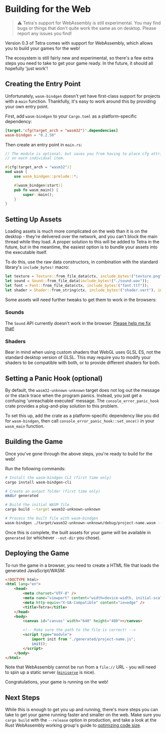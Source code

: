# Building for the Web

> ⚠️ Tetra's support for WebAssembly is still experimental. You may find bugs or things
> that don't quite work the same as on desktop. Please report any issues you find!

Version 0.3 of Tetra comes with support for WebAssembly, which allows you to build your games for the web!

The ecosystem is still fairly new and experimental, so there's a few extra steps you need to take to get
your game ready. In the future, it should all hopefully 'just work'!

## Creating the Entry Point

Unfortunately, `wasm-bindgen` doesn't yet have first-class support for projects with a `main` function.
Thankfully, it's easy to work around this by providing your own entry point.

First, add `wasm-bindgen` to your `Cargo.toml` as a platform-specific dependency:

```toml
[target.'cfg(target_arch = "wasm32")'.dependencies]
wasm-bindgen = "0.2.50"
```

Then create an entry point in `main.rs`:

```rust ,noplaypen
// The module is optional, but saves you from having to place cfg attributes
// on each individual item.

#[cfg(target_arch = "wasm32")]
mod wasm {
    use wasm_bindgen::prelude::*;

    #[wasm_bindgen(start)]
    pub fn wasm_main() {
        super::main();
    }
}
```

## Setting Up Assets

Loading assets is much more complicated on the web than it is on the desktop - they're delivered over
the network, and you can't block the main thread while they load. A proper solution to this will be
added to Tetra in the future, but in the meantime, the easiest option is to bundle your assets into
the executable itself.

To do this, use the raw data constructors, in combination with the standard library's
`include_bytes!` macro:

```rust ,noplaypen
let texture = Texture::from_file_data(ctx, include_bytes!("texture.png"))?;
let sound = Sound::from_file_data(include_bytes!("./sound.wav"));
let font = Font::from_file_data(ctx, include_bytes!("font.ttf"));
let shader = Shader::from_string(ctx, include_bytes!("shader.vert"), include_bytes!("shader.frag"))?;
```

Some assets will need further tweaks to get them to work in the browsers:

### Sounds

The `Sound` API currently doesn't work in the browser. [Please help me fix that!](https://github.com/17cupsofcoffee/tetra/issues/138)

### Shaders

Bear in mind when using custom shaders that WebGL uses GLSL ES, not the standard desktop version of GLSL.
This may require you to modify your shaders to be compatible with both, or to provide different shaders
for both.

## Setting a Panic Hook (optional)

By default, the `wasm32-unknown-unknown` target does not log out the message or the stack trace when the
program panics. Instead, you just get a confusing 'unreachable executed' message. The
`console_error_panic_hook` crate provides a plug-and-play solution to this problem.

To set this up, add the crate as a platform-specific dependency like you did for `wasm-bindgen`,
then call `console_error_panic_hook::set_once()` in your `wasm_main` function.

## Building the Game

Once you've gone through the above steps, you're ready to build for the web!

Run the following commands:

```sh
# Install the wasm-bindgen CLI (first time only)
cargo install wasm-bindgen-cli

# Create an output folder (first time only)
mkdir generated

# Build the initial WASM file
cargo build --target wasm32-unknown-unknown

# Process the built file with wasm-bindgen
wasm-bindgen ./target/wasm32-unknown-unknown/debug/project-name.wasm --out-dir generated --target web
```

Once this is complete, the built assets for your game will be available in `generated` (or whichever `--out-dir` you chose).

## Deploying the Game

To run the game in a browser, you need to create a HTML file that loads the generated JavaScript/WASM:

```html
<!DOCTYPE html>
<html lang="en">
    <head>
        <meta charset="UTF-8" />
        <meta name="viewport" content="width=device-width, initial-scale=1.0" />
        <meta http-equiv="X-UA-Compatible" content="ie=edge" />
        <title>Tetra</title>
    </head>
    <body>
        <canvas id="canvas" width="640" height="480"></canvas>

        <!-- Make sure the path to the file is correct! -->
        <script type="module">
            import init from "./generated/project-name.js";
            init();
        </script>
    </body>
</html>
```

Note that WebAssembly cannot be run from a `file://` URL - you will need to spin up a static server
([`miniserve`](https://github.com/svenstaro/miniserve) is nice).

Congratulations, your game is running on the web!

## Next Steps

While this is enough to get you up and running, there's more steps you can take to get your game running faster
and smaller on the web. Make sure you `cargo build` with the `--release` option in production, and take a look at
the Rust WebAssembly working group's guide to [optimizing code size](https://rustwasm.github.io/book/reference/code-size.html).